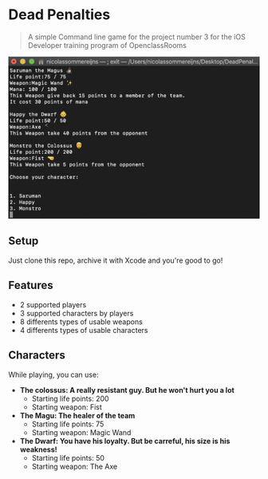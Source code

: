 # Dead Penalties
> A simple Command line game for the project number 3 for the iOS Developer training program of OpenclassRooms

<a href="https://github.com/Nicotrz"><img src="https://github.com/Nicotrz/DeadPenalties/blob/master/Capture%20d’écran%202019-11-20%20à%2020.19.51.png?raw=true" title="Dead Penalties" alt="Nicotrz"></a>
<!-- [![FVCproductions](https://github.com/Nicotrz/DeadPenalties/blob/master/Capture%20d’écran%202019-11-20%20à%2020.23.58.png?raw=true)](https://github.com/Nicotrz) -->

## Setup

Just clone this repo, archive it with Xcode and you're good to go!

## Features

- 2 supported players
- 3 supported characters by players
- 8 differents types of usable weapons
- 4 differents types of usable characters

## Characters

While playing, you can use:
- **The colossus: A really resistant guy. But he won't hurt you a lot**
    - Starting life points: 200
    - Starting weapon: Fist
- **The Magu: The healer of the team**
    - Starting life points: 75
    - Starting weapon: Magic Wand
- **The Dwarf: You have his loyalty. But be carreful, his size is his weakness!**
    - Starting life points: 50
    - Starting weapon: The Axe
